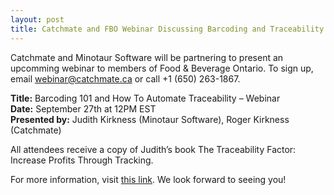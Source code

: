 ```yaml
---
layout: post
title: Catchmate and FBO Webinar Discussing Barcoding and Traceability
---
```


Catchmate and Minotaur Software will be partnering to present an upcomming webinar to members of Food & Beverage Ontario. To sign up, email webinar@catchmate.ca or call +1 (650) 263-1867. 

**Title:** Barcoding 101 and How To Automate Traceability – Webinar  
**Date:** September 27th at 12PM EST  
**Presented by:** Judith Kirkness (Minotaur Software), Roger Kirkness (Catchmate)  

All attendees receive a copy of Judith’s book The Traceability Factor: Increase Profits Through Tracking.

For more information, visit [this link](http://www.foodandbeverageontario.ca/article/barcoding-101-and-how-to-automate-traceability-webinar). We look forward to seeing you!